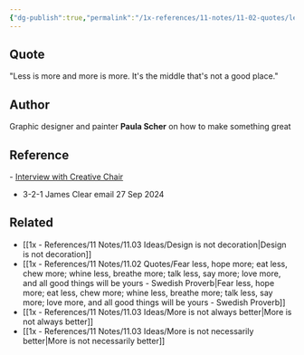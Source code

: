 ```yaml
---
{"dg-publish":true,"permalink":"/1x-references/11-notes/11-02-quotes/less-is-more-and-more-is-more-it-s-the-middle-that-s-not-a-good-place-paula-scher/","title":"Less is more and more is more. It's the middle that's not a good place - Paula Scher","created":"2024-09-27T07:36:48.007+03:00","updated":"2024-09-28T07:59:42.076+03:00"}
---
```



## Quote
"Less is more and more is more. It's the middle that's not a good place."

## Author
Graphic designer and painter **Paula Scher** on how to make something great

## Reference
- [Interview with Creative Chair](https://creativechair.org/paula-scher/)
- 3-2-1 James Clear email 27 Sep 2024​

## Related
- [[1x - References/11 Notes/11.03 Ideas/Design is not decoration\|Design is not decoration]]
- [[1x - References/11 Notes/11.02 Quotes/Fear less, hope more; eat less, chew more; whine less, breathe more; talk less, say more; love more, and all good things will be yours - Swedish Proverb\|Fear less, hope more; eat less, chew more; whine less, breathe more; talk less, say more; love more, and all good things will be yours - Swedish Proverb]]
- [[1x - References/11 Notes/11.03 Ideas/More is not always better\|More is not always better]]
- [[1x - References/11 Notes/11.03 Ideas/More is not necessarily better\|More is not necessarily better]]